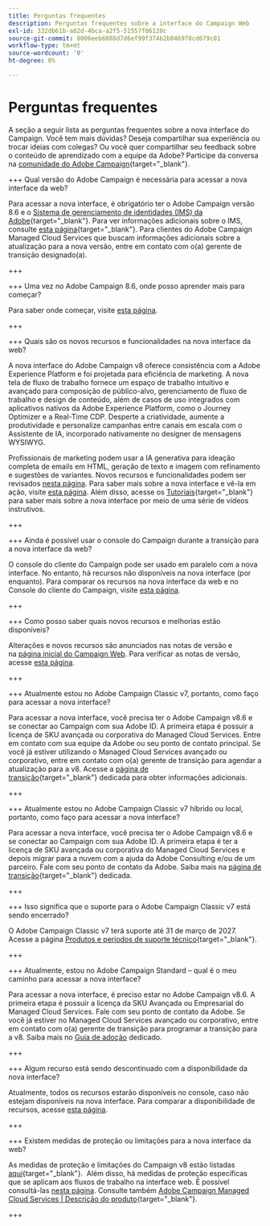 ```yaml
---
title: Perguntas frequentes
description: Perguntas frequentes sobre a interface do Campaign Web
exl-id: 332db61b-a82d-4bca-a2f5-51557f06120c
source-git-commit: 8006eeb6088d7d6ef99f374b2b846978cd679c01
workflow-type: tm+mt
source-wordcount: '0'
ht-degree: 0%

---
```


# Perguntas frequentes

A seção a seguir lista as perguntas frequentes sobre a nova interface do Campaign. Você tem mais dúvidas? Deseja compartilhar sua experiência ou trocar ideias com colegas? Ou você quer compartilhar seu feedback sobre o conteúdo de aprendizado com a equipe da Adobe? Participe da conversa na [comunidade do Adobe Campaign](https://experienceleaguecommunities.adobe.com/t5/adobe-campaign-classic-v7/ct-p/adobe-campaign-classic-community?profile.language=pt){target="_blank"}.

+++ Qual versão do Adobe Campaign é necessária para acessar a nova interface da web?

Para acessar a nova interface, é obrigatório ter o Adobe Campaign versão 8.6 e o [Sistema de gerenciamento de identidades (IMS) da Adobe](https://helpx.adobe.com/br/enterprise/using/identity.html){target="_blank"}. Para ver informações adicionais sobre o IMS, consulte [esta página](https://experienceleague.adobe.com/pt-br/docs/campaign/technotes-ac/tn-new/migrate-users-to-ims){target="_blank"}. Para clientes do Adobe Campaign Managed Cloud Services que buscam informações adicionais sobre a atualização para a nova versão, entre em contato com o(a) gerente de transição designado(a).

+++

+++ Uma vez no Adobe Campaign 8.6, onde posso aprender mais para começar?

Para saber onde começar, visite [esta página](../get-started/get-started.md).

+++

+++ Quais são os novos recursos e funcionalidades na nova interface da web?

A nova interface do Adobe Campaign v8 oferece consistência com a Adobe Experience Platform e foi projetada para eficiência de marketing. A nova tela de fluxo de trabalho fornece um espaço de trabalho intuitivo e avançado para composição de público-alvo, gerenciamento de fluxo de trabalho e design de conteúdo, além de casos de uso integrados com aplicativos nativos da Adobe Experience Platform, como o Journey Optimizer e a Real-Time CDP. Desperte a criatividade, aumente a produtividade e personalize campanhas entre canais em escala com o Assistente de IA, incorporado nativamente no designer de mensagens WYSIWYG.

Profissionais de marketing podem usar a IA generativa para ideação completa de emails em HTML, geração de texto e imagem com refinamento e sugestões de variantes. Novos recursos e funcionalidades podem ser revisados [nesta página](../rn/whats-new.md). Para saber mais sobre a nova interface e vê-la em ação, visite [esta página](../get-started/user-interface.md). Além disso, acesse os [Tutoriais](https://experienceleague.adobe.com/pt-br/docs/campaign-web-learn/tutorials/overview){target="_blank"} para saber mais sobre a nova interface por meio de uma série de vídeos instrutivos.

+++

+++ Ainda é possível usar o console do Campaign durante a transição para a nova interface da web?

O console do cliente do Campaign pode ser usado em paralelo com a nova interface. No entanto, há recursos não disponíveis na nova interface (por enquanto). Para comparar os recursos na nova interface da web e no Console do cliente do Campaign, visite [esta página](../get-started/capability-matrix.md).

+++

+++ Como posso saber quais novos recursos e melhorias estão disponíveis?

Alterações e novos recursos são anunciados nas notas de versão e na [página inicial do Campaign Web](../get-started/user-interface.md#user-interface-home). Para verificar as notas de versão, acesse [esta página](../rn/release-notes.md).

+++

+++ Atualmente estou no Adobe Campaign Classic v7, portanto, como faço para acessar a nova interface?

Para acessar a nova interface, você precisa ter o Adobe Campaign v8.6 e se conectar ao Campaign com sua Adobe ID. A primeira etapa é possuir a licença de SKU avançada ou corporativa do Managed Cloud Services. Entre em contato com sua equipe da Adobe ou seu ponto de contato principal. Se você já estiver utilizando o Managed Cloud Services avançado ou corporativo, entre em contato com o(a) gerente de transição para agendar a atualização para a v8. Acesse a [página de transição](https://experienceleague.adobe.com/pt-br/docs/campaign/campaign-v8/new/v7-to-v8){target="_blank"} dedicada para obter informações adicionais.

+++

+++ Atualmente estou no Adobe Campaign Classic v7 híbrido ou local, portanto, como faço para acessar a nova interface?

Para acessar a nova interface, você precisa ter o Adobe Campaign v8.6 e se conectar ao Campaign com sua Adobe ID. A primeira etapa é ter a licença de SKU avançada ou corporativa do Managed Cloud Services e depois migrar para a nuvem com a ajuda da Adobe Consulting e/ou de um parceiro. Fale com seu ponto de contato da Adobe. Saiba mais na [página de transição](https://experienceleague.adobe.com/pt-br/docs/campaign/campaign-v8/new/v7-to-v8){target="_blank"} dedicada.

+++

+++ Isso significa que o suporte para o Adobe Campaign Classic v7 está sendo encerrado?

O Adobe Campaign Classic v7 terá suporte até 31 de março de 2027. Acesse a página [Produtos e períodos de suporte técnico](https://helpx.adobe.com/br/support/programs/eol-matrix.html){target="_blank"}.

+++

+++ Atualmente, estou no Adobe Campaign Standard – qual é o meu caminho para acessar a nova interface?

Para acessar a nova interface, é preciso estar no Adobe Campaign v8.6. A primeira etapa é possuir a licença da SKU Avançada ou Empresarial do Managed Cloud Services. Fale com seu ponto de contato da Adobe. Se você já estiver no Managed Cloud Services avançado ou corporativo, entre em contato com o(a) gerente de transição para programar a transição para a v8. Saiba mais no [Guia de adoção](../../adoption/home.md) dedicado.

+++

+++ Algum recurso está sendo descontinuado com a disponibilidade da nova interface?

Atualmente, todos os recursos estarão disponíveis no console, caso não estejam disponíveis na nova interface. Para comparar a disponibilidade de recursos, acesse [esta página](../get-started/capability-matrix.md).

+++

+++ Existem medidas de proteção ou limitações para a nova interface da web?

As medidas de proteção e limitações do Campaign v8 estão listadas [aqui](https://experienceleague.adobe.com/pt-br/docs/campaign/campaign-v8/releases/ac-guardrails){target="_blank"}.  Além disso, há medidas de proteção específicas que se aplicam aos fluxos de trabalho na interface web. É possível consultá-las [nesta página](../get-started/guardrails.md). Consulte também [Adobe Campaign Managed Cloud Services | Descrição do produto](https://helpx.adobe.com/br/legal/product-descriptions/adobe-campaign-managed-cloud-services.html){target="_blank"}.

+++
